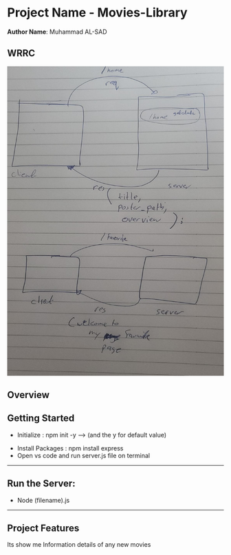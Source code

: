 # Project Name -  Movies-Library

**Author Name**: Muhammad AL-SAD

## WRRC
![WRRC](./assets/res_req.jpeg)

## Overview

## Getting Started
- Initialize : npm init -y --> (and the y for default value)
* Install Packages : npm install express 
* Open vs code and run server.js file on terminal
-----------------------
## Run the Server:
* Node (filename).js
--------------------

## Project Features
Its show me Information details of any new movies

